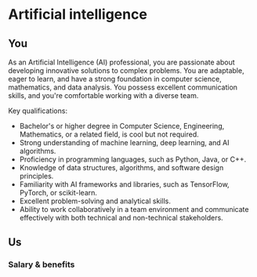 
# Artificial intelligence 

## You
As an Artificial Intelligence (AI) professional, you are passionate about developing innovative solutions to complex problems. You are adaptable, eager to learn, and have a strong foundation in computer science, mathematics, and data analysis. You possess excellent communication skills, and you're comfortable working with a diverse team.

Key qualifications:
- Bachelor's or higher degree in Computer Science, Engineering, Mathematics, or a related field, is cool but not required.
- Strong understanding of machine learning, deep learning, and AI algorithms.
- Proficiency in programming languages, such as Python, Java, or C++.
- Knowledge of data structures, algorithms, and software design principles.
- Familiarity with AI frameworks and libraries, such as TensorFlow, PyTorch, or scikit-learn.
- Excellent problem-solving and analytical skills.
- Ability to work collaboratively in a team environment and communicate effectively with both technical and non-technical stakeholders.

## Us

### Salary & benefits
